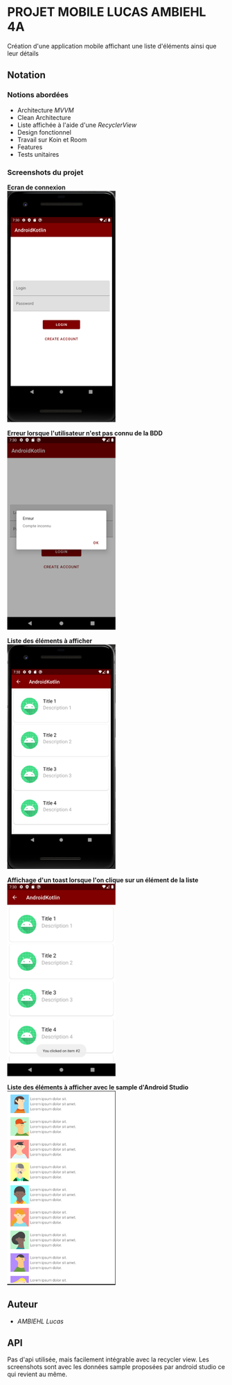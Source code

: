 # PROJET MOBILE LUCAS AMBIEHL 4A

Création d'une application mobile affichant une liste d'éléments ainsi que leur détails

## Notation

### Notions abordées 

* Architecture *MVVM*
* Clean Architecture
* Liste affichée à l'aide d'une *RecyclerView*
* Design fonctionnel
* Travail sur Koin et Room
* Features
* Tests unitaires


### Screenshots du projet 

**Ecran de connexion**  
<img src="images/connect.png" width="250">

**Erreur lorsque l'utilisateur n'est pas connu de la BDD**  
<img src="images/errortoast.png" width="250">

**Liste des éléments à afficher**  
<img src="images/Liste.png" width="250">

**Affichage d'un toast lorsque l'on clique sur un élément de la liste**  
<img src="images/toastelement.png" width="250">  

**Liste des éléments à afficher avec le sample d'Android Studio**  
<img src="images/listesample.png" width="250">


## Auteur

* *AMBIEHL Lucas*

## API

Pas d'api utilisée, mais facilement intégrable avec la recycler view. Les screenshots sont avec les données sample proposées par android studio ce qui revient au même.
